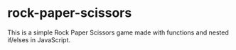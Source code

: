 # rock-paper-scissors

This is a simple Rock Paper Scissors game made with functions and nested if/elses in JavaScript.